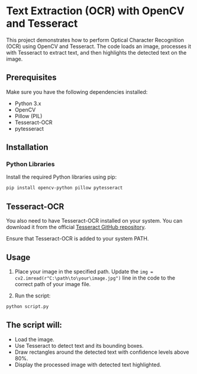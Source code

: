 # Text Extraction (OCR) with OpenCV and Tesseract

This project demonstrates how to perform Optical Character Recognition (OCR) using OpenCV and Tesseract. The code loads an image, processes it with Tesseract to extract text, and then highlights the detected text on the image.






## Prerequisites

Make sure you have the following dependencies installed:

- Python 3.x
- OpenCV
- Pillow (PIL)
- Tesseract-OCR
- pytesseract

## Installation

### Python Libraries

Install the required Python libraries using pip:

```sh
pip install opencv-python pillow pytesseract
```


## Tesseract-OCR

You also need to have Tesseract-OCR installed on your system. You can download it from the official [Tesseract GitHub repository](https://github.com/tesseract-ocr/tesseract).

Ensure that Tesseract-OCR is added to your system PATH.

## Usage

1. Place your image in the specified path. Update the `img = cv2.imread(r"C:\path\to\your\image.jpg")` line in the code to the correct path of your image file.

2. Run the script:

```sh
python script.py
```

## The script will:

- Load the image.
- Use Tesseract to detect text and its bounding boxes.
- Draw rectangles around the detected text with confidence levels above 80%.
- Display the processed image with detected text highlighted.
